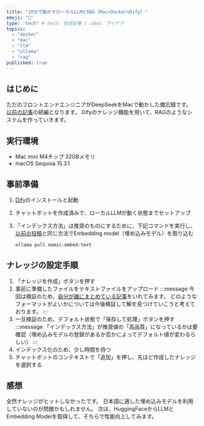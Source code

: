 ```yaml
---
title: "10分で動かすローカルLLMとRAG（Mac×Docker×Dify）"
emoji: "🐷"
type: "tech" # tech: 技術記事 / idea: アイデア
topics:
  - "docker"
  - "mac"
  - "llm"
  - "ollama"
  - "rag"
published: true
---
```


## はじめに

ただのフロントエンドエンジニアがDeepSeekをMacで動かした備忘録です。
[以前の記事](https://zenn.dev/s_hirano_ist/articles/cbb35bee8d59c8)の続編となります。
Difyのナレッジ機能を用いて、RAGのようなシステムを作っていきます。

## 実行環境

- Mac mini M4チップ 32GBメモリ
- macOS Sequoia 15.3.1

## 事前準備

1. [Dify](https://github.com/langgenius/dify)のインストールと起動
1. チャットボットを作成済みで、ローカルLLMが動く状態までセットアップ
1. 「インデックス方法」は推奨のものにするために、下記コマンドを実行し、[以前の投稿](https://zenn.dev/s_hirano_ist/articles/cbb35bee8d59c8#%E3%83%AD%E3%83%BC%E3%82%AB%E3%83%ABllm%E5%B0%8E%E5%85%A5%E6%89%8B%E9%A0%86)と同じ方法でEmbedding model（埋め込みモデル）を取り込む

    ```bash
    ollama pull nomic-embed-text
    ```

## ナレッジの設定手順

1. 「ナレッジを作成」ボタンを押す
1. 事前に準備したファイルをテキストファイルをアップロード
    :::message
    今回は検証のため、[自分が雑にまとめている記事](https://s-hirano.com/summary)をいれてみます。
    どのようなフォーマットがよいかについては今後検証して解を見つけていこうと考えております。
    :::
1. 一旦検証のため、デフォルト状態で「保存して処理」ボタンを押す
    :::message
    「インデックス方法」が推奨値の「高品質」になっているかは要確認（埋め込みモデルの登録があるか否かによってデフォルト値が変わるらしい）
    :::
1. インデックス化のため、少し時間を待つ
1. チャットボットのコンテキストで「追加」を押し、先ほど作成したナレッジを選択する

## 感想

全然ナレッジがヒットしなかったです。
日本語に適した埋め込みモデルを利用していないのが問題かもしれません。
次は、HuggingFaceからLLMとEmbedding Modelを取得して、そちらで性能向上してみます。
